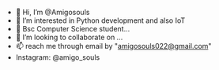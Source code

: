 - 👋 Hi, I’m @Amigosouls
- 👀 I’m interested in Python development and also IoT
- 🌱 Bsc Computer Science student...
- 💞️ I’m looking to collaborate on ...
- 📫 reach me through email by "amigosouls022@gmail.com"
- Instagram: @amigo_souls

<!---
Amigosouls/Amigosouls is a ✨ special ✨ repository because its `README.md` (this file) appears on your GitHub profile.
You can click the Preview link to take a look at your changes.
--->

